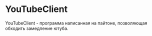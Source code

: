 # YouTubeClient
YouTubeClient - программа написанная на пайтоне, позволяющая обходить замедление ютуба.
